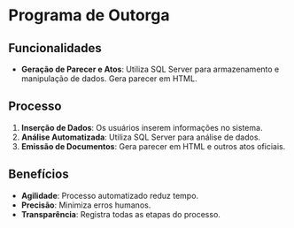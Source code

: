 # Programa de Outorga

## Funcionalidades

- **Geração de Parecer e Atos**: Utiliza SQL Server para armazenamento e manipulação de dados. Gera parecer em HTML.

## Processo

1. **Inserção de Dados**: Os usuários inserem informações no sistema.
2. **Análise Automatizada**: Utiliza SQL Server para análise de dados.
3. **Emissão de Documentos**: Gera parecer em HTML e outros atos oficiais.

## Benefícios

- **Agilidade**: Processo automatizado reduz tempo.
- **Precisão**: Minimiza erros humanos.
- **Transparência**: Registra todas as etapas do processo.

